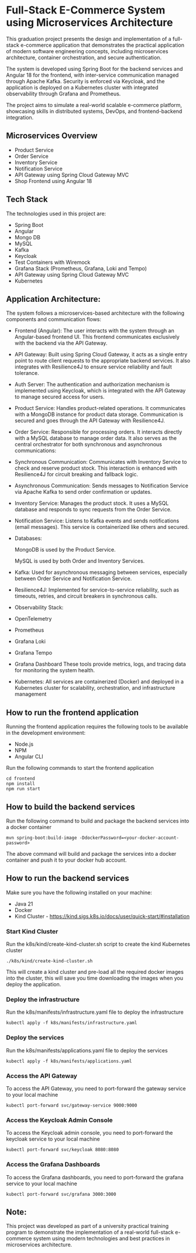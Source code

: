  
# Full-Stack E-Commerce System using Microservices Architecture

This graduation project presents the design and implementation of a full-stack e-commerce application that demonstrates the practical application of modern software engineering concepts, including microservices architecture, container orchestration, and secure authentication.

The system is developed using Spring Boot for the backend services and Angular 18 for the frontend, with inter-service communication managed through Apache Kafka. Security is enforced via Keycloak, and the application is deployed on a Kubernetes cluster with integrated observability through Grafana and Prometheus.

The project aims to simulate a real-world scalable e-commerce platform, showcasing skills in distributed systems, DevOps, and frontend-backend integration.


## Microservices Overview


- Product Service
- Order Service
- Inventory Service
- Notification Service
- API Gateway using Spring Cloud Gateway MVC
- Shop Frontend using Angular 18

## Tech Stack

The technologies used in this project are:

- Spring Boot
- Angular
- Mongo DB
- MySQL
- Kafka
- Keycloak
- Test Containers with Wiremock
- Grafana Stack (Prometheus, Grafana, Loki and Tempo)
- API Gateway using Spring Cloud Gateway MVC
- Kubernetes


## Application Architecture:
  The system follows a microservices-based architecture with the following components and communication flows:

- Frontend (Angular):
The user interacts with the system through an Angular-based frontend UI. This frontend communicates exclusively with the backend via the API Gateway.

- API Gateway:
Built using Spring Cloud Gateway, it acts as a single entry point to route client requests to the appropriate backend services. It also integrates with Resilience4J to ensure service reliability and fault tolerance.

- Auth Server:
The authentication and authorization mechanism is implemented using Keycloak, which is integrated with the API Gateway to manage secured access for users.

- Product Service:
Handles product-related operations. It communicates with a MongoDB instance for product data storage. Communication is secured and goes through the API Gateway with Resilience4J.

- Order Service:
Responsible for processing orders. It interacts directly with a MySQL database to manage order data. It also serves as the central orchestrator for both synchronous and asynchronous communications:

- Synchronous Communication:
Communicates with Inventory Service to check and reserve product stock. This interaction is enhanced with Resilience4J for circuit breaking and fallback logic.

- Asynchronous Communication:
Sends messages to Notification Service via Apache Kafka to send order confirmation or updates.

- Inventory Service:
Manages the product stock. It uses a MySQL database and responds to sync requests from the Order Service.

- Notification Service:
Listens to Kafka events and sends notifications (email messages). This service is containerized like others and secured.

- Databases:

   MongoDB is used by the Product Service.

   MySQL is used by both Order and Inventory Services.

- Kafka:
Used for asynchronous messaging between services, especially between Order Service and Notification Service.

- Resilience4J:
Implemented for service-to-service reliability, such as timeouts, retries, and circuit breakers in synchronous calls.

- Observability Stack:

-  OpenTelemetry

-  Prometheus

-  Grafana Loki

-  Grafana Tempo

-  Grafana Dashboard
These tools provide metrics, logs, and tracing data for monitoring the system health.

- Kubernetes:
All services are containerized (Docker) and deployed in a Kubernetes cluster for scalability, orchestration, and infrastructure management

## How to run the frontend application


Running the frontend application requires the following tools to be available in the development environment:

- Node.js
- NPM
- Angular CLI

Run the following commands to start the frontend application

```shell
cd frontend
npm install
npm run start
```
## How to build the backend services

Run the following command to build and package the backend services into a docker container

```shell
mvn spring-boot:build-image -DdockerPassword=<your-docker-account-password>
```

The above command will build and package the services into a docker container and push it to your docker hub account.

## How to run the backend services

Make sure you have the following installed on your machine:

- Java 21
- Docker
- Kind Cluster - https://kind.sigs.k8s.io/docs/user/quick-start/#installation

### Start Kind Cluster
    
Run the k8s/kind/create-kind-cluster.sh script to create the kind Kubernetes cluster

```shell
./k8s/kind/create-kind-cluster.sh
```
This will create a kind cluster and pre-load all the required docker images into the cluster, this will save you time downloading the images when you deploy the application.

### Deploy the infrastructure

Run the k8s/manifests/infrastructure.yaml file to deploy the infrastructure

```shell
kubectl apply -f k8s/manifests/infrastructure.yaml
```

### Deploy the services

Run the k8s/manifests/applications.yaml file to deploy the services

```shell
kubectl apply -f k8s/manifests/applications.yaml
```

### Access the API Gateway

To access the API Gateway, you need to port-forward the gateway service to your local machine

```shell
kubectl port-forward svc/gateway-service 9000:9000
```

### Access the Keycloak Admin Console
To access the Keycloak admin console, you need to port-forward the keycloak service to your local machine

```shell
kubectl port-forward svc/keycloak 8080:8080
```

### Access the Grafana Dashboards
To access the Grafana dashboards, you need to port-forward the grafana service to your local machine

```shell
kubectl port-forward svc/grafana 3000:3000
```

## Note:
This project was developed as part of a university practical training program to demonstrate the implementation of a real-world full-stack e-commerce system using modern technologies and best practices in microservices architecture.

